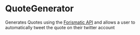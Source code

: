 # QuoteGenerator
Generates Quotes using the [Forismatic API](https://forismatic.com/en/api/) and allows a user to automatically tweet the quote on their twitter account
